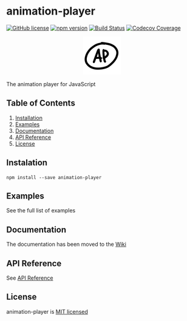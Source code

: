 # animation-player
[![GitHub license](https://img.shields.io/badge/license-MIT-blue.svg)](https://github.com/enheit/animation-player/blob/master/LICENSE) [![npm version](https://img.shields.io/npm/v/animation-player.svg?style=flat)](https://www.npmjs.com/package/animation-player) [![Build Status](https://travis-ci.org/enheit/animation-player.svg)](https://travis-ci.org/enheit/animation-player) [![Codecov Coverage](https://img.shields.io/codecov/c/github/enheit/animation-player/master.svg?style=flat-square)](https://codecov.io/gh/enheit/animation-player/)

<p align="center">
  <img src="assets/logo.png" width="100px" height="100px">
</p>

The animation player for JavaScript

## Table of Contents

1. [Installation](#instalation)
2. [Examples](#examples)
3. [Documentation](#documentation)
4. [API Reference](#api-reference)
5. [License](#license)

## Instalation

```
npm install --save animation-player
```

## Examples

See the full list of examples

## Documentation

The documentation has been moved to the [Wiki](https://github.com/enheit/animation-player/wiki)

## API Reference

See [API Reference](https://github.com/enheit/animation-player/wiki/API-Reference)


## License
animation-player is [MIT licensed](https://github.com/enheit/animation-player/blob/master/LICENSE)
